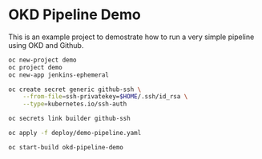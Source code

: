 # OKD Pipeline Demo

This is an example project to demostrate how to run a very simple pipeline using OKD and Github.

```bash
oc new-project demo
oc project demo
oc new-app jenkins-ephemeral

oc create secret generic github-ssh \
    --from-file=ssh-privatekey=$HOME/.ssh/id_rsa \
    --type=kubernetes.io/ssh-auth

oc secrets link builder github-ssh

oc apply -f deploy/demo-pipeline.yaml

oc start-build okd-pipeline-demo
```
